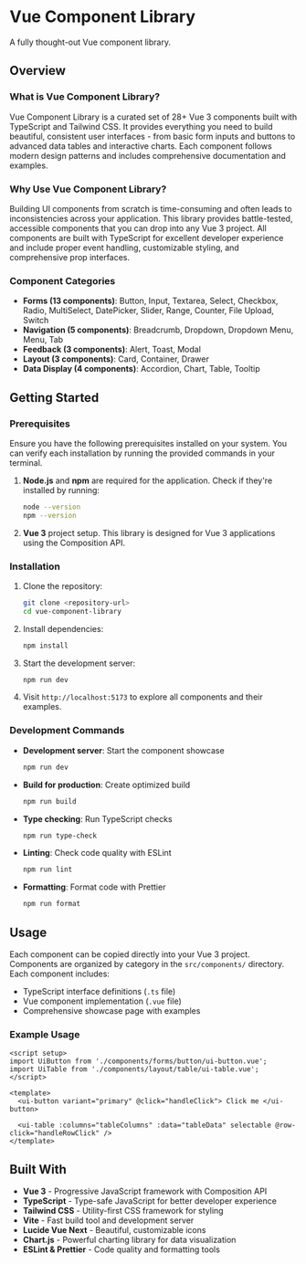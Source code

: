 # Vue Component Library

A fully thought-out Vue component library.

## Overview

### What is Vue Component Library?

Vue Component Library is a curated set of 28+ Vue 3 components built with TypeScript and Tailwind CSS. It provides everything you need to build beautiful, consistent user interfaces - from basic form inputs and buttons to advanced data tables and interactive charts. Each component follows modern design patterns and includes comprehensive documentation and examples.

### Why Use Vue Component Library?

Building UI components from scratch is time-consuming and often leads to inconsistencies across your application. This library provides battle-tested, accessible components that you can drop into any Vue 3 project. All components are built with TypeScript for excellent developer experience and include proper event handling, customizable styling, and comprehensive prop interfaces.

### Component Categories

- **Forms (13 components)**: Button, Input, Textarea, Select, Checkbox, Radio, MultiSelect, DatePicker, Slider, Range, Counter, File Upload, Switch
- **Navigation (5 components)**: Breadcrumb, Dropdown, Dropdown Menu, Menu, Tab
- **Feedback (3 components)**: Alert, Toast, Modal
- **Layout (3 components)**: Card, Container, Drawer
- **Data Display (4 components)**: Accordion, Chart, Table, Tooltip

## Getting Started

### Prerequisites

Ensure you have the following prerequisites installed on your system. You can verify each installation by running the provided commands in your terminal.

1. **Node.js** and **npm** are required for the application. Check if they're installed by running:

   ```bash
   node --version
   npm --version
   ```

2. **Vue 3** project setup. This library is designed for Vue 3 applications using the Composition API.

### Installation

1. Clone the repository:

   ```bash
   git clone <repository-url>
   cd vue-component-library
   ```

2. Install dependencies:

   ```bash
   npm install
   ```

3. Start the development server:

   ```bash
   npm run dev
   ```

4. Visit `http://localhost:5173` to explore all components and their examples.

### Development Commands

- **Development server**: Start the component showcase

  ```bash
  npm run dev
  ```

- **Build for production**: Create optimized build

  ```bash
  npm run build
  ```

- **Type checking**: Run TypeScript checks

  ```bash
  npm run type-check
  ```

- **Linting**: Check code quality with ESLint

  ```bash
  npm run lint
  ```

- **Formatting**: Format code with Prettier
  ```bash
  npm run format
  ```

## Usage

Each component can be copied directly into your Vue 3 project. Components are organized by category in the `src/components/` directory. Each component includes:

- TypeScript interface definitions (`.ts` file)
- Vue component implementation (`.vue` file)
- Comprehensive showcase page with examples

### Example Usage

```vue
<script setup>
import UiButton from './components/forms/button/ui-button.vue';
import UiTable from './components/layout/table/ui-table.vue';
</script>

<template>
  <ui-button variant="primary" @click="handleClick"> Click me </ui-button>

  <ui-table :columns="tableColumns" :data="tableData" selectable @row-click="handleRowClick" />
</template>
```

## Built With

- **Vue 3** - Progressive JavaScript framework with Composition API
- **TypeScript** - Type-safe JavaScript for better developer experience
- **Tailwind CSS** - Utility-first CSS framework for styling
- **Vite** - Fast build tool and development server
- **Lucide Vue Next** - Beautiful, customizable icons
- **Chart.js** - Powerful charting library for data visualization
- **ESLint & Prettier** - Code quality and formatting tools
